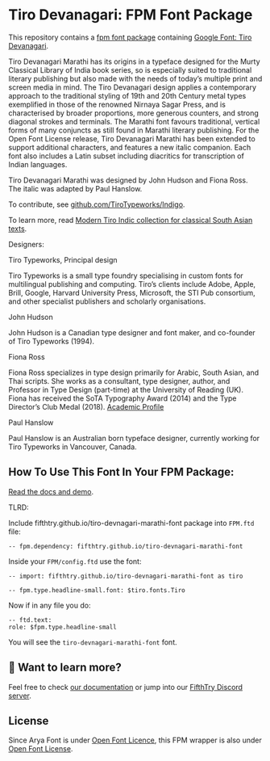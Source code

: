 # Tiro Devanagari: FPM Font Package

This repository contains a [fpm font package](https://fpm.dev/featured/fonts/) containing [Google Font: 
Tiro Devanagari](https://fonts.google.com/specimen/Tiro+Devanagari+Marathi/about?subset=devanagari).

Tiro Devanagari Marathi has its origins in a typeface designed for the Murty Classical Library of India book series, so is especially suited to traditional literary publishing but also made with the needs of today’s multiple print and screen media in mind. The Tiro Devanagari design applies a contemporary approach to the traditional styling of 19th and 20th Century metal types exemplified in those of the renowned Nirnaya Sagar Press, and is characterised by broader proportions, more generous counters, and strong diagonal strokes and terminals. The Marathi font favours traditional, vertical forms of many conjuncts as still found in Marathi literary publishing. For the Open Font License release, Tiro Devanagari Marathi has been extended to support additional characters, and features a new italic companion. Each font also includes a Latin subset including diacritics for transcription of Indian languages.

Tiro Devanagari Marathi was designed by John Hudson and Fiona Ross. The italic was adapted by Paul Hanslow.

To contribute, see [github.com/TiroTypeworks/Indigo](https://github.com/TiroTypeworks/Indigo).

To learn more, read [Modern Tiro Indic collection for classical South Asian texts](https://design.google/library/new-Indic-fonts/).

Designers: 

Tiro Typeworks, Principal design

Tiro Typeworks is a small type foundry specialising in custom fonts for multilingual publishing and computing. Tiro’s clients include Adobe, Apple, Brill, Google, Harvard University Press, Microsoft, the STI Pub consortium, and other specialist publishers and scholarly organisations.

John Hudson

John Hudson is a Canadian type designer and font maker, and co-founder of Tiro Typeworks (1994).

Fiona Ross

Fiona Ross specializes in type design primarily for Arabic, South Asian, and Thai scripts. She works as a consultant, type designer, author, and Professor in Type Design (part-time) at the University of Reading (UK). Fiona has received the SoTA Typography Award (2014) and the Type Director’s Club Medal (2018). [Academic Profile](http://www.reading.ac.uk/typography/about/Staff_list/f-g-e-ross.aspx)

Paul Hanslow

Paul Hanslow is an Australian born typeface designer, currently working for Tiro Typeworks in Vancouver, Canada.

## How To Use This Font In Your FPM Package:

[Read the docs and demo](https://fifthtry.github.io/arya-font).

TLRD:

Include fifthtry.github.io/tiro-devnagari-marathi-font package into `FPM.ftd` file:

```ftd
-- fpm.dependency: fifthtry.github.io/tiro-devnagari-marathi-font
```

Inside your `FPM/config.ftd` use the font:

```ftd
-- import: fifthtry.github.io/tiro-devnagari-marathi-font as tiro

-- fpm.type.headline-small.font: $tiro.fonts.Tiro
```

Now if in any file you do:

```ftd
-- ftd.text:
role: $fpm.type.headline-small
```

You will see the `tiro-devnagari-marathi-font` font.

## 👀 Want to learn more?

Feel free to check [our documentation](https://fpm.dev/) or jump into our [FifthTry Discord 
server](https://discord.gg/bucrdvptYd).

## License

Since Arya Font is under [Open Font Licence](https://fonts.google.com/specimen/Tiro+Devanagari+Marathi/about?subset=devanagari), this FPM wrapper is also
under [Open Font License](LICENSE).




